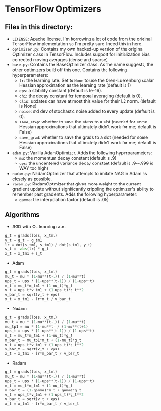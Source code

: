 # TensorFlow Optimizers

## Files in this directory:
* `LICENSE`: Apache license. I'm borrowing a lot of code from the original TensorFlow implementation so I'm pretty sure I need this in here.
* `optimizer.py`: Contains my own hacked-up version of the original Optimizer class in TensorFlow. Includes support for initialization bias corrected moving averages (dense and sparse).
* `base.py`: Contains the BaseOptimizer class. As the name suggests, the other optimizers build off this one. Contains the following hyperparameters:
  - `lr`: the learning rate. Set to `None` to use the Oren-Luerenburg scalar Hessian approximation as the learning rate (default is 1)
  - `eps`: a stability constant (default is 1e-16).
  - `chi`: the decay constant for temporal averaging (default is 0).
  - `clip`: updates can have at most this value for their L2 norm. (default is None)
  - `noise`: std dev of stochastic noise added to every update (default is 0).
  - `save_step`: whether to save the steps to a slot (needed for some Hessian approximations that ultimately didn't work for me; default is False)
  - `save_grad`: whether to save the grads to a slot (needed for some Hessian approximations that ultimately didn't work for me; default is False)
* `adam.py`: Vanilla AdamOptimizer. Adds the following hyperparameters:
  - `mu`: the momentum decay constant (default is .9)
  - `ups`: the uncentered variance decay constant (default is .9--.999 is WAY too high)
* `nadam.py`: NadamOptimizer that attempts to imitate NAG in Adam as closely as possible.
* `radam.py`: RadamOptimizer that gives more weight to the current gradient update without significantly crippling the optimizer's ability to remember past gradients. Adds the following hyperparameter:
  - `gamma`: the interpolation factor (default is .05)

## Algorithms
* SGD with OL learning rate:
```python
g_t = grads(loss, x_tm1)
y_t = g_t - g_tm1
lr = dot(s_tm1, s_tm1) / dot(s_tm1, y_t)
s_t = -abs(lr) * g_t
x_t = x_tm1 + s_t
```

* Adam
```python
g_t = grads(loss, x_tm1)
mu_t = mu * (1-mu**(t-1)) / (1-mu**t)
ups_t = ups * (1-ups**(t-1)) / (1-ups**t)
m_t = mu_t*m_tm1 + (1-mu_t)*g_t
v_t = ups_t*v_tm1 + (1-ups_t)*g_t**2
v_bar_t = sqrt(v_t + eps)
x_t = x_tm1 - lr*m_t / v_bar_t
```
* Nadam
```python
g_t = grads(loss, x_tm1)
mu_t = mu * (1-mu**(t-1)) / (1-mu**t)
mu_tp1 = mu * (1-mu**t) / (1-mu**(t+1))
ups_t = ups * (1-ups**(t-1)) / (1-ups**t)
m_t = mu_t*m_tm1 + (1-mu_t)*g_t
m_bar_t = mu_tp1*m_t + (1-mu_t)*g_t
v_t = ups_t*v_tm1 + (1-ups_t)*g_t**2
v_bar_t = sqrt(v_t + eps)
x_t = x_tm1 - lr*m_bar_t / v_bar_t
```
* Radam
```python
g_t = grads(loss, x_tm1)
mu_t = mu * (1-mu**(t-1)) / (1-mu**t)
ups_t = ups * (1-ups**(t-1)) / (1-ups**t)
m_t = mu_t*m_tm1 + (1-mu_t)*g_t
m_bar_t = (1-gamma)*m_t + gamma*g_t
v_t = ups_t*v_tm1 + (1-ups_t)*g_t**2
v_bar_t = sqrt(v_t + eps)
x_t = x_tm1 - lr*m_bar_t / v_bar_t
```
